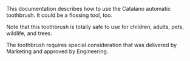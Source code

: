 This documentation describes how to use the Catalano automatic toothbrush. It could be a flossing tool, too.

Note that this toothbrush is totally safe to use for children, adults, pets, wildlife, and trees.

The toothbrush requires special consideration that was delivered by Marketing and approved by Engineering.
